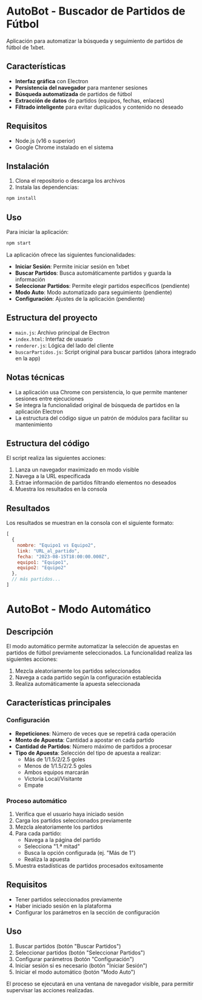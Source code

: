 # AutoBot - Buscador de Partidos de Fútbol

Aplicación para automatizar la búsqueda y seguimiento de partidos de fútbol de 1xbet.

## Características

- **Interfaz gráfica** con Electron
- **Persistencia del navegador** para mantener sesiones
- **Búsqueda automatizada** de partidos de fútbol
- **Extracción de datos** de partidos (equipos, fechas, enlaces)
- **Filtrado inteligente** para evitar duplicados y contenido no deseado

## Requisitos

- Node.js (v16 o superior)
- Google Chrome instalado en el sistema

## Instalación

1. Clona el repositorio o descarga los archivos
2. Instala las dependencias:

```bash
npm install
```

## Uso

Para iniciar la aplicación:

```bash
npm start
```

La aplicación ofrece las siguientes funcionalidades:

- **Iniciar Sesión**: Permite iniciar sesión en 1xbet
- **Buscar Partidos**: Busca automáticamente partidos y guarda la información
- **Seleccionar Partidos**: Permite elegir partidos específicos (pendiente)
- **Modo Auto**: Modo automatizado para seguimiento (pendiente)
- **Configuración**: Ajustes de la aplicación (pendiente)

## Estructura del proyecto

- `main.js`: Archivo principal de Electron
- `index.html`: Interfaz de usuario
- `renderer.js`: Lógica del lado del cliente
- `buscarPartidos.js`: Script original para buscar partidos (ahora integrado en la app)

## Notas técnicas

- La aplicación usa Chrome con persistencia, lo que permite mantener sesiones entre ejecuciones
- Se integra la funcionalidad original de búsqueda de partidos en la aplicación Electron
- La estructura del código sigue un patrón de módulos para facilitar su mantenimiento

## Estructura del código

El script realiza las siguientes acciones:

1. Lanza un navegador maximizado en modo visible
2. Navega a la URL especificada
3. Extrae información de partidos filtrando elementos no deseados
4. Muestra los resultados en la consola

## Resultados

Los resultados se muestran en la consola con el siguiente formato:

```javascript
[
  {
    nombre: "Equipo1 vs Equipo2",
    link: "URL_al_partido",
    fecha: "2023-08-15T18:00:00.000Z",
    equipo1: "Equipo1",
    equipo2: "Equipo2"
  },
  // más partidos...
]
```

# AutoBot - Modo Automático

## Descripción
El modo automático permite automatizar la selección de apuestas en partidos de fútbol previamente seleccionados. La funcionalidad realiza las siguientes acciones:

1. Mezcla aleatoriamente los partidos seleccionados
2. Navega a cada partido según la configuración establecida
3. Realiza automáticamente la apuesta seleccionada

## Características principales

### Configuración
- **Repeticiones**: Número de veces que se repetirá cada operación
- **Monto de Apuesta**: Cantidad a apostar en cada partido
- **Cantidad de Partidos**: Número máximo de partidos a procesar
- **Tipo de Apuesta**: Selección del tipo de apuesta a realizar:
  - Más de 1/1.5/2/2.5 goles
  - Menos de 1/1.5/2/2.5 goles
  - Ambos equipos marcarán
  - Victoria Local/Visitante
  - Empate

### Proceso automático
1. Verifica que el usuario haya iniciado sesión
2. Carga los partidos seleccionados previamente
3. Mezcla aleatoriamente los partidos
4. Para cada partido:
   - Navega a la página del partido
   - Selecciona "1.ª mitad"
   - Busca la opción configurada (ej. "Más de 1")
   - Realiza la apuesta
5. Muestra estadísticas de partidos procesados exitosamente

## Requisitos
- Tener partidos seleccionados previamente
- Haber iniciado sesión en la plataforma
- Configurar los parámetros en la sección de configuración

## Uso
1. Buscar partidos (botón "Buscar Partidos")
2. Seleccionar partidos (botón "Seleccionar Partidos")
3. Configurar parámetros (botón "Configuración")
4. Iniciar sesión si es necesario (botón "Iniciar Sesión")
5. Iniciar el modo automático (botón "Modo Auto")

El proceso se ejecutará en una ventana de navegador visible, para permitir supervisar las acciones realizadas. 